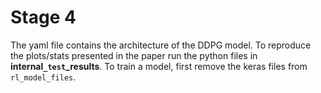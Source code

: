# Stage 4 

The yaml file contains the architecture of the DDPG model. To reproduce the plots/stats presented in the paper run the python files in **internal`_test`_results**. To train a model, first remove the keras files from `rl_model_files`. 
